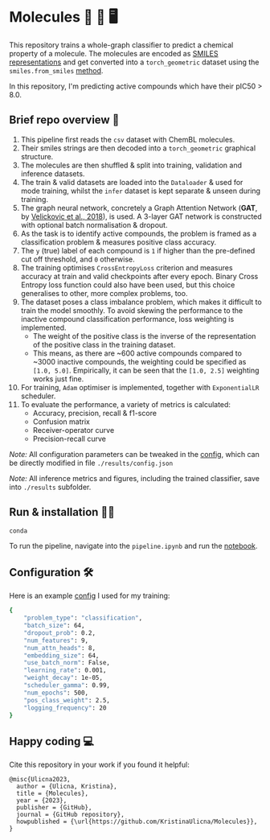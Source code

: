 # Molecules 🧪 🥼 🖥️

This repository trains a whole-graph classifier to predict a chemical property of a molecule. The molecules are encoded as [SMILES representations](https://en.wikipedia.org/wiki/Simplified_molecular-input_line-entry_system) and get converted into a `torch_geometric` dataset using the `smiles.from_smiles` [method](https://pytorch-geometric.readthedocs.io/en/latest/_modules/torch_geometric/utils/smiles.html). 

In this repository, I'm predicting active compounds which have their pIC50 > 8.0.


## Brief repo overview 📙

1. This pipeline first reads the `csv` dataset with ChemBL molecules. 
1. Their smiles strings are then decoded into a `torch_geometric` graphical structure.
1. The molecules are then shuffled & split into training, validation and inference datasets.
1. The train & valid datasets are loaded into the `Dataloader` & used for mode training, whilst the `infer` dataset is kept separate & unseen during training.
1. The graph neural network, concretely a Graph Attention Network (**GAT**, by [Velickovic et al., 2018](https://arxiv.org/abs/1710.10903)), is used. A 3-layer GAT network is constructed with optional batch normalisation & dropout. 
1. As the task is to identify active compounds, the problem is framed as a classification problem & measures positive class accuracy.
1. The `y` (true) label of each compound is `1` if higher than the pre-defined cut off threshold, and `0` otherwise.
1. The training optimises `CrossEntropyLoss` criterion and measures accuracy at train and valid checkpoints after every epoch. Binary Cross Entropy loss function could also have been used, but this choice generalises to other, more complex problems, too. 
1. The dataset poses a class imbalance problem, which makes it difficult to train the model smoothly. To avoid skewing the performance to the inactive compound classification performance, loss weighting is implemented. 
    + The weight of the positive class is the inverse of the representation of the positive class in the training dataset.
    + This means, as there are ~600 active compounds compared to ~3000 inactive compounds, the weighting could be specified as `[1.0, 5.0]`. Empirically, it can be seen that the `[1.0, 2.5]` weighting works just fine. 
1. For training, `Adam` optimiser is implemented, together with `ExponentialLR` scheduler.
1. To evaluate the performance, a variety of metrics is calculated:
    + Accuracy, precision, recall & f1-score
    + Confusion matrix 
    + Receiver-operator curve
    + Precision-recall curve

*Note:* All configuration parameters can be tweaked in the [config](#Configuration), which can be directly modified in file `./results/config.json`

*Note:* All inference metrics and figures, including the trained classifier, save into `./results` subfolder. 


## Run & installation 🏃‍♀️

```sh
conda 
```

To run the pipeline, navigate into the `pipeline.ipynb` and run the [notebook](`./pipeline.ipynb`).


## Configuration 🛠️

Here is an example [config](`./results/config.json`) I used for my training:

```sh
{
    "problem_type": "classification",
    "batch_size": 64,
    "dropout_prob": 0.2,
    "num_features": 9,
    "num_attn_heads": 8,
    "embedding_size": 64,
    "use_batch_norm": False,
    "learning_rate": 0.001,
    "weight_decay": 1e-05,
    "scheduler_gamma": 0.99,
    "num_epochs": 500,
    "pos_class_weight": 2.5,
    "logging_frequency": 20
}
```

## Happy coding 💻

Cite this repository in your work if you found it helpful:

```
@misc{Ulicna2023,
  author = {Ulicna, Kristina},
  title = {Molecules},
  year = {2023},
  publisher = {GitHub},
  journal = {GitHub repository},
  howpublished = {\url{https://github.com/KristinaUlicna/Molecules}},
}
```

